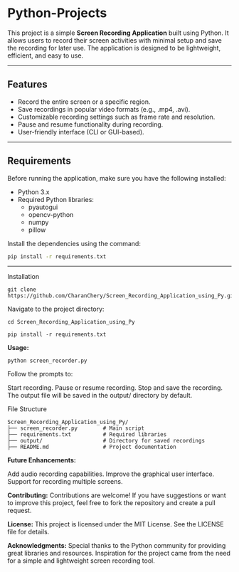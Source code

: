 # Python-Projects

This project is a simple **Screen Recording Application** built using Python. It allows users to record their screen activities with minimal setup and save the recording for later use. The application is designed to be lightweight, efficient, and easy to use.

---

## Features

- Record the entire screen or a specific region.
- Save recordings in popular video formats (e.g., .mp4, .avi).
- Customizable recording settings such as frame rate and resolution.
- Pause and resume functionality during recording.
- User-friendly interface (CLI or GUI-based).

---

## Requirements

Before running the application, make sure you have the following installed:

- Python 3.x
- Required Python libraries:
  - pyautogui
  - opencv-python
  - numpy
  - pillow

Install the dependencies using the command:

```bash
pip install -r requirements.txt
```
---


Installation
```Clone this repository:
git clone https://github.com/CharanChery/Screen_Recording_Application_using_Py.git
```


Navigate to the project directory:
```
cd Screen_Recording_Application_using_Py
```

```Install the required libraries:
pip install -r requirements.txt
```


**Usage:**
```Run the application:
python screen_recorder.py
```

Follow the prompts to:

Start recording.
Pause or resume recording.
Stop and save the recording.
The output file will be saved in the output/ directory by default.

File Structure
```
Screen_Recording_Application_using_Py/
├── screen_recorder.py        # Main script
├── requirements.txt          # Required libraries
├── output/                   # Directory for saved recordings
├── README.md                 # Project documentation

```
**Future Enhancements:**

Add audio recording capabilities.
Improve the graphical user interface.
Support for recording multiple screens.

**Contributing:**
Contributions are welcome! If you have suggestions or want to improve this project, feel free to fork the repository and create a pull request.

**License:**
This project is licensed under the MIT License. See the LICENSE file for details.

**Acknowledgments:**
Special thanks to the Python community for providing great libraries and resources.
Inspiration for the project came from the need for a simple and lightweight screen recording tool.
